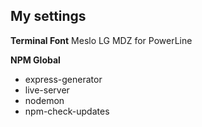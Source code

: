 ## My settings

**Terminal Font**
Meslo LG MDZ for PowerLine

**NPM Global**
- express-generator
- live-server
- nodemon
- npm-check-updates
